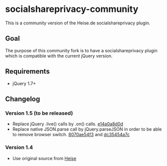 socialshareprivacy-community
============================

This is a community version of the Heise.de socialshareprivacy plugin.

Goal
----
The purpose of this community fork is to have a socialshareprivacy plugin
which is compatible with the current jQuery version.

Requirements
------------
* jQuery 1.7+

Changelog
---------

### Version 1.5 (to be released)
* Replace jQuery .live() calls by .on() calls. [e14a0a8d0d](https://github.com/webmaster128/socialshareprivacy-community/commit/e14a0a8d0d8a462d3e81377e2b6877b38d7952c5)
* Replace native JSON.parse call by jQuery.parseJSON in order to be able to remove browser switch.
  [8070ae54f3](https://github.com/webmaster128/socialshareprivacy-community/commit/8070ae54f391e9392b4979f82658746a08b70c98) and
  [dc35454a7c](https://github.com/webmaster128/socialshareprivacy-community/commit/dc35454a7c6d0bd14b1bc8335a8a1bcf29cdb8c6)

### Version 1.4
* Use original source from [Heise](http://www.heise.de/extras/socialshareprivacy/)

